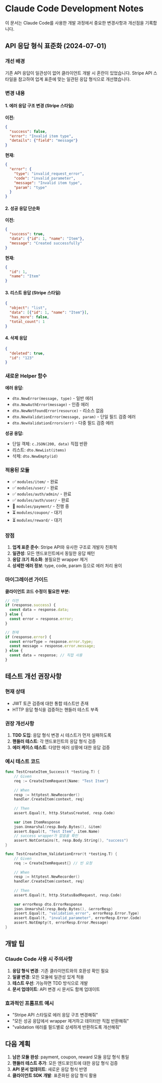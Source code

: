 # Claude Code Development Notes

이 문서는 Claude Code를 사용한 개발 과정에서 중요한 변경사항과 개선점을 기록합니다.

## API 응답 형식 표준화 (2024-07-01)

### 개선 배경
기존 API 응답이 일관성이 없어 클라이언트 개발 시 혼란이 있었습니다. Stripe API 스타일을 참고하여 업계 표준에 맞는 일관된 응답 형식으로 개선했습니다.

### 변경 내용

#### 1. 에러 응답 구조 변경 (Stripe 스타일)

**이전:**
```json
{
  "success": false,
  "error": "Invalid item type",
  "details": {"field": "message"}
}
```

**현재:**
```json
{
  "error": {
    "type": "invalid_request_error",
    "code": "invalid_parameter",
    "message": "Invalid item type",
    "param": "type"
  }
}
```

#### 2. 성공 응답 단순화

**이전:**
```json
{
  "success": true,
  "data": {"id": 1, "name": "Item"},
  "message": "Created successfully"
}
```

**현재:**
```json
{
  "id": 1,
  "name": "Item"
}
```

#### 3. 리스트 응답 (Stripe 스타일)

```json
{
  "object": "list",
  "data": [{"id": 1, "name": "Item"}],
  "has_more": false,
  "total_count": 1
}
```

#### 4. 삭제 응답

```json
{
  "deleted": true,
  "id": "123"
}
```

### 새로운 Helper 함수

**에러 응답:**
- `dto.NewError(message, type)` - 일반 에러
- `dto.NewAuthError(message)` - 인증 에러
- `dto.NewNotFoundError(resource)` - 리소스 없음
- `dto.NewValidationError(message, param)` - 단일 필드 검증 에러
- `dto.NewValidationErrors(err)` - 다중 필드 검증 에러

**성공 응답:**
- 단일 객체: `c.JSON(200, data)` 직접 반환
- 리스트: `dto.NewList(items)`
- 삭제: `dto.NewEmpty(id)`

### 적용된 모듈
- ✅ `modules/item/` - 완료
- ✅ `modules/user/` - 완료  
- ✅ `modules/auth/admin/` - 완료
- ✅ `modules/auth/user/` - 완료
- 🔄 `modules/payment/` - 진행 중
- ⏳ `modules/coupon/` - 대기
- ⏳ `modules/reward/` - 대기

### 장점
1. **업계 표준 준수**: Stripe API와 유사한 구조로 개발자 친화적
2. **일관성**: 모든 엔드포인트에서 동일한 응답 패턴
3. **응답 크기 최소화**: 불필요한 wrapper 제거
4. **상세한 에러 정보**: type, code, param 등으로 에러 처리 용이

### 마이그레이션 가이드

**클라이언트 코드 수정이 필요한 부분:**

```typescript
// 이전
if (response.success) {
  const data = response.data;
} else {
  const error = response.error;
}

// 현재
if (response.error) {
  const errorType = response.error.type;
  const message = response.error.message;
} else {
  const data = response; // 직접 사용
}
```

## 테스트 개선 권장사항

### 현재 상태
- JWT 토큰 검증에 대한 통합 테스트만 존재
- HTTP 응답 형식을 검증하는 핸들러 테스트 부족

### 권장 개선사항
1. **TDD 도입**: 응답 형식 변경 시 테스트가 먼저 실패하도록
2. **핸들러 테스트**: 각 엔드포인트의 응답 형식 검증
3. **에러 케이스 테스트**: 다양한 에러 상황에 대한 응답 검증

### 예시 테스트 코드

```go
func TestCreateItem_Success(t *testing.T) {
    // Given
    req := CreateItemRequest{Name: "Test Item"}
    
    // When
    resp := httptest.NewRecorder()
    handler.CreateItem(context, req)
    
    // Then
    assert.Equal(t, http.StatusCreated, resp.Code)
    
    var item ItemResponse
    json.Unmarshal(resp.Body.Bytes(), &item)
    assert.Equal(t, "Test Item", item.Name)
    // success wrapper가 없음을 확인
    assert.NotContains(t, resp.Body.String(), "success")
}

func TestCreateItem_ValidationError(t *testing.T) {
    // Given
    req := CreateItemRequest{} // 빈 요청
    
    // When
    resp := httptest.NewRecorder()
    handler.CreateItem(context, req)
    
    // Then
    assert.Equal(t, http.StatusBadRequest, resp.Code)
    
    var errorResp dto.ErrorResponse
    json.Unmarshal(resp.Body.Bytes(), &errorResp)
    assert.Equal(t, "validation_error", errorResp.Error.Type)
    assert.Equal(t, "invalid_parameter", errorResp.Error.Code)
    assert.NotEmpty(t, errorResp.Error.Message)
}
```

## 개발 팁

### Claude Code 사용 시 주의사항
1. **응답 형식 변경**: 기존 클라이언트와의 호환성 확인 필요
2. **일괄 변경**: 모든 모듈에 일관성 있게 적용
3. **테스트 우선**: 가능하면 TDD 방식으로 개발
4. **문서 업데이트**: API 변경 시 문서도 함께 업데이트

### 효과적인 프롬프트 예시
- "Stripe API 스타일로 에러 응답 구조 변경해줘"
- "모든 성공 응답에서 wrapper 제거하고 데이터만 직접 반환해줘"
- "validation 에러를 필드별로 상세하게 반환하도록 개선해줘"

## 다음 계획

1. **남은 모듈 완성**: payment, coupon, reward 모듈 응답 형식 통일
2. **핸들러 테스트 추가**: 모든 엔드포인트에 대한 응답 형식 검증
3. **API 문서 업데이트**: 새로운 응답 형식 반영
4. **클라이언트 SDK 개발**: 표준화된 응답 형식 활용